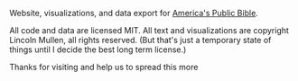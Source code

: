 Website, visualizations, and data export for [America's Public Bible](http://americaspublicbible.org).

All code and data are licensed MIT. All text and visualizations are copyright Lincoln Mullen, all rights reserved. (But that's just a temporary state of things until I decide the best long term license.)

Thanks for visiting and help us to spread this more
